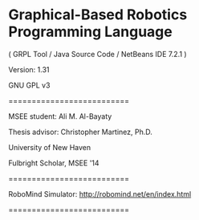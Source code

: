 # Graphical-Based Robotics Programming Language

( GRPL Tool / Java Source Code / NetBeans IDE 7.2.1 )

Version: 1.31

GNU GPL v3

==========================

MSEE student:    Ali M. Al-Bayaty

Thesis advisor:  Christopher Martinez, Ph.D.

University of New Haven

Fulbright Scholar, MSEE '14

==========================

  RoboMind Simulator:		http://robomind.net/en/index.html

==========================
